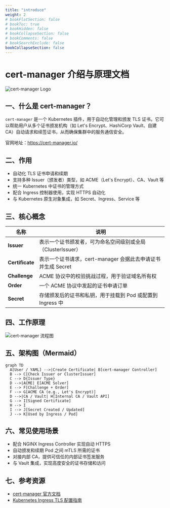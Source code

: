 ```yaml
---
title: "introduce"
weight: 2
# bookFlatSection: false
# bookToc: true
# bookHidden: false
# bookCollapseSection: false
# bookComments: false
# bookSearchExclude: false
bookCollapseSection: false
---
```


# cert-manager 介绍与原理文档

![cert-manager Logo](https://cert-manager.io/images/logo.svg)

## 一、什么是 cert-manager？

`cert-manager` 是一个 Kubernetes 插件，用于自动化管理和颁发 TLS 证书。它可以帮助用户从多个证书颁发机构（如 Let's Encrypt、HashiCorp Vault、自建 CA）自动请求和续签证书，从而确保集群中的服务通信安全。

官网地址：https://cert-manager.io/

## 二、作用

- 自动化 TLS 证书申请和续期
- 支持多种 Issuer（颁发者）类型，如 ACME（Let's Encrypt）、CA、Vault 等
- 统一 Kubernetes 中证书的管理方式
- 配合 Ingress 控制器使用，实现 HTTPS 自动化
- 与 Kubernetes 原生对象集成，如 Secret、Ingress、Service 等

## 三、核心概念

| 名称        | 说明                                                                 |
|-------------|----------------------------------------------------------------------|
| **Issuer**  | 表示一个证书颁发者，可为命名空间级别或全局（ClusterIssuer）         |
| **Certificate** | 表示一个证书请求，cert-manager 会据此去申请证书并生成 Secret     |
| **Challenge**   | ACME 协议中的校验挑战过程，用于验证域名所有权                   |
| **Order**       | 一个 ACME 协议中发起的证书申请订单                                |
| **Secret**      | 存储颁发后的证书和私钥，用于挂载到 Pod 或配置到 Ingress 中       |

## 四、工作原理

![cert-manager 流程图](https://cert-manager.io/docs/images/cert-manager-overview.svg)

## 五、架构图（Mermaid）

```mermaid
graph TD
  A[User / YAML] -->|Create Certificate| B[cert-manager Controller]
  B --> C[Check Issuer or ClusterIssuer]
  C --> D{Issuer Type}
  D -->|ACME| E[ACME Solver]
  E --> F[Challenge + Order]
  F --> G[ACME CA (e.g., Let's Encrypt)]
  D -->|CA / Vault| H[Internal CA / Vault API]
  G --> I[Signed Certificate]
  H --> I
  I --> J[Secret Created / Updated]
  J --> K[Used by Ingress / Pod]
```

## 六、常见使用场景

- 配合 NGINX Ingress Controller 实现自动 HTTPS
- 自动颁发和续期 Pod 之间 mTLS 所需的证书
- 对接内部 CA，提供可信任的内部证书签发服务
- 与 Vault 集成，实现高度安全的证书存储和访问

## 七、参考资源

- [cert-manager 官方文档](https://cert-manager.io/docs/)
- [Kubernetes Ingress TLS 配置指南](https://kubernetes.io/docs/concepts/services-networking/ingress/#tls)
